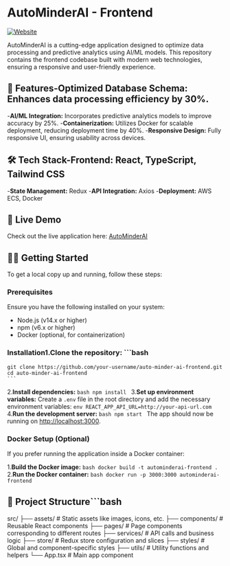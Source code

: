 # AutoMinderAI - Frontend

[![Website](https://img.shields.io/badge/website-online-green)](https://auto-minder-ai-frontend.onrender.com/)

AutoMinderAI is a cutting-edge application designed to optimize data processing and predictive analytics using AI/ML models. This repository contains the frontend codebase built with modern web technologies, ensuring a responsive and user-friendly experience.

## 🚀 Features-**Optimized Database Schema:** Enhances data processing efficiency by 30%.
-**AI/ML Integration:** Incorporates predictive analytics models to improve accuracy by 25%.
-**Containerization:** Utilizes Docker for scalable deployment, reducing deployment time by 40%.
-**Responsive Design:** Fully responsive UI, ensuring usability across devices.

## 🛠️ Tech Stack-**Frontend:** React, TypeScript, Tailwind CSS
-**State Management:** Redux
-**API Integration:** Axios
-**Deployment:** AWS ECS, Docker

## 🔗 Live Demo

Check out the live application here: [AutoMinderAI](https://auto-minder-ai-frontend.onrender.com/)

## 🧑‍💻 Getting Started

To get a local copy up and running, follow these steps:

### Prerequisites

Ensure you have the following installed on your system:

- Node.js (v14.x or higher)
- npm (v6.x or higher)
- Docker (optional, for containerization)

### Installation1.**Clone the repository:**    ```bash
    git clone https://github.com/your-username/auto-minder-ai-frontend.git
    cd auto-minder-ai-frontend
    ```
2.**Install dependencies:**    ```bash
    npm install
    ```
3.**Set up environment variables:**    Create a `.env` file in the root directory and add the necessary environment variables:
    ```env
    REACT_APP_API_URL=http://your-api-url.com
    ```
4.**Run the development server:**    ```bash
    npm start
    ```
    The app should now be running on [http://localhost:3000](http://localhost:3000).
### Docker Setup (Optional)

If you prefer running the application inside a Docker container:

1.**Build the Docker image:**    ```bash
    docker build -t autominderai-frontend .
    ```
2.**Run the Docker container:**    ```bash
    docker run -p 3000:3000 autominderai-frontend
    ```
## 📁 Project Structure```bash
src/
├── assets/         # Static assets like images, icons, etc.
├── components/     # Reusable React components
├── pages/          # Page components corresponding to different routes
├── services/       # API calls and business logic
├── store/          # Redux store configuration and slices
├── styles/         # Global and component-specific styles
├── utils/          # Utility functions and helpers
└── App.tsx         # Main app component
